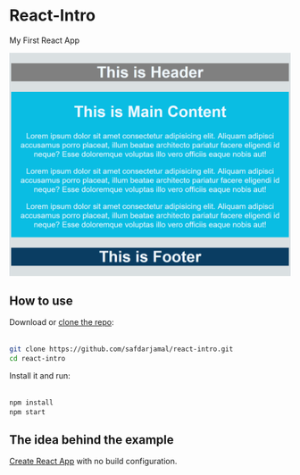 # React-Intro

My First React App

<p align='center'>
  <img src='./public/window.png' width='600' alt='Window'>
</p>

## How to use

Download or [clone the repo](https://github.com/safdarjamal/react-intro):

```bash

git clone https://github.com/safdarjamal/react-intro.git
cd react-intro

```

Install it and run:

```bash

npm install
npm start

```

## The idea behind the example

[Create React App](https://github.com/facebook/create-react-app) with no build configuration.
